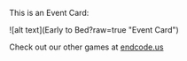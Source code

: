 This is an Event Card: 
 
 ![alt text](Early to Bed?raw=true "Event Card")  
 
 
 
 
 
 Check out our other games at [endcode.us](https://endcode.us/)